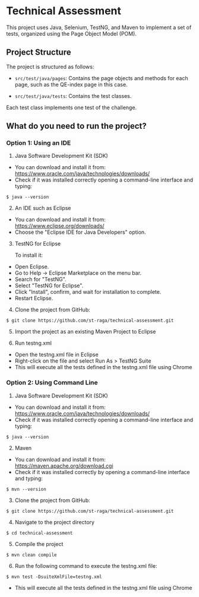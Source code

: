 # Technical Assessment

This project uses Java, Selenium, TestNG, and Maven to implement a set of tests, organized using the Page Object Model (POM).

## Project Structure

The project is structured as follows:

* `src/test/java/pages`: Contains the page objects and methods for each page, such as the QE-index page in this case.

* `src/test/java/tests`: Contains the test classes.

Each test class implements one test of the challenge.

## What do you need to run the project?

### Option 1: Using an IDE

1. Java Software Development Kit (SDK)

* You can download and install it from: https://www.oracle.com/java/technologies/downloads/ 
* Check if it was installed correctly opening a command-line interface and typing:

```
$ java --version
```

2. An IDE such as Eclipse

* You can download and install it from: https://www.eclipse.org/downloads/
* Choose the "Eclipse IDE for Java Developers" option.

3. TestNG for Eclipse

   To install it:

* Open Eclipse.
* Go to Help -> Eclipse Marketplace on the menu bar.
* Search for "TestNG".
* Select "TestNG for Eclipse".
* Click "Install", confirm, and wait for installation to complete.
* Restart Eclipse.

4. Clone the project from GitHub:

```
$ git clone https://github.com/st-raga/technical-assessment.git
```

5. Import the project as an existing Maven Project to Eclipse

6. Run testng.xml 

* Open the testng.xml file in Eclipse
* Right-click on the file and select Run As > TestNG Suite
* This will execute all the tests defined in the testng.xml file using Chrome

### Option 2: Using Command Line

1. Java Software Development Kit (SDK)

* You can download and install it from: https://www.oracle.com/java/technologies/downloads/ 
* Check if it was installed correctly opening a command-line interface and typing:

```
$ java --version
```

2. Maven

* You can download and install it from: https://maven.apache.org/download.cgi
* Check if it was installed correctly by opening a command-line interface and typing:

```
$ mvn --version
```

3. Clone the project from GitHub:

```
$ git clone https://github.com/st-raga/technical-assessment.git
```

4. Navigate to the project directory

```
$ cd technical-assessment
```

5. Compile the project 

```
$ mvn clean compile
```

6. Run the following command to execute the testng.xml file:

```
$ mvn test -DsuiteXmlFile=testng.xml
```
* This will execute all the tests defined in the testng.xml file using Chrome
